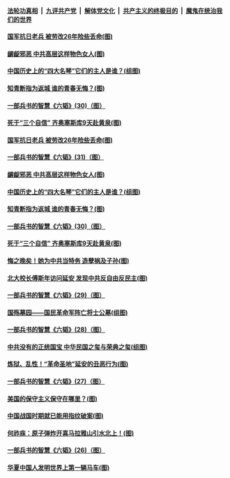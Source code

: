 

####  [法轮功真相](../../../../basic/blob/master/README.md?t=05241231) &nbsp;|&nbsp; [九评共产党](../../../../9ping.md/blob/master/README.md?t=05241231) &nbsp;|&nbsp; [解体党文化](../../../../jtdwh.md/blob/master/README.md?t=05241231)  &nbsp;|&nbsp; [共产主义的终极目的](../../../../gczydzjmd.md/blob/master/README.md?t=05241231) &nbsp;|&nbsp; [魔鬼在统治我们的世界](../../../../mgztzwmdsj.md/blob/master/README.md?t=05241231) 

#### [国军抗日老兵 被劳改26年险些丢命(图)](../pages/p6/933660.md?t=05241231) 

#### [龌龊邪恶 中共高层这样物色女人(图)](../pages/p6/934243.md?t=05241231) 

#### [中国历史上的“四大名琴”它们的主人是谁？(组图)](../pages/p6/934060.md?t=05241231) 

#### [知青断指为返城 谁的青春无悔？(图)](../pages/p6/933559.md?t=05241231) 

#### [一部兵书的智慧《六韬》(30)（图）](../pages/p6/931052.md?t=05241231) 

#### [死于“三个自信” 齐奥塞斯库9天赴黄泉(图)](../pages/p6/933925.md?t=05241231) 

#### [国军抗日老兵 被劳改26年险些丢命(图)](../pages/p6/933660.md?t=05241231) 

#### [一部兵书的智慧《六韬》(31)（图）](../pages/p6/931053.md?t=05241231) 

#### [龌龊邪恶 中共高层这样物色女人(图)](../pages/p6/934243.md?t=05241231) 

#### [中国历史上的“四大名琴”它们的主人是谁？(组图)](../pages/p6/934060.md?t=05241231) 

#### [知青断指为返城 谁的青春无悔？(图)](../pages/p6/933559.md?t=05241231) 

#### [一部兵书的智慧《六韬》(30)（图）](../pages/p6/931052.md?t=05241231) 

#### [死于“三个自信” 齐奥塞斯库9天赴黄泉(图)](../pages/p6/933925.md?t=05241231) 

#### [悔之晚矣！她为中共当特务 造孽祸及子孙(图)](../pages/p6/932507.md?t=05241231) 

#### [北大校长傅斯年访问延安 发现中共反自由反民主(图)](../pages/p6/933463.md?t=05241231) 

#### [一部兵书的智慧《六韬》(29)（图）](../pages/p6/931051.md?t=05241231) 

#### [国殇墓园——国民革命军阵亡将士公墓(组图)](../pages/p6/933468.md?t=05241231) 

#### [一部兵书的智慧《六韬》(28)（图）](../pages/p6/931050.md?t=05241231) 

#### [中共没有的正统国宝 中华民国之玺与荣典之玺(组图)](../pages/p6/933844.md?t=05241231) 

#### [炼狱、乱性！“革命圣地”延安的丑恶行为(图)](../pages/p6/932506.md?t=05241231) 

#### [一部兵书的智慧《六韬》(27)（图）](../pages/p6/931049.md?t=05241231) 

#### [美国的保守主义保守在哪里？(图)](../pages/p6/933575.md?t=05241231) 

#### [中国战国时期就已能用指纹破案(图)](../pages/p6/933152.md?t=05241231) 

#### [何祚庥：原子弹炸开喜马拉雅山引水北上！(图)](../pages/p6/932509.md?t=05241231) 

#### [一部兵书的智慧《六韬》(26)（图）](../pages/p6/931048.md?t=05241231) 

#### [华夏中国人发明世界上第一辆马车(图)](../pages/p6/933466.md?t=05241231) 

